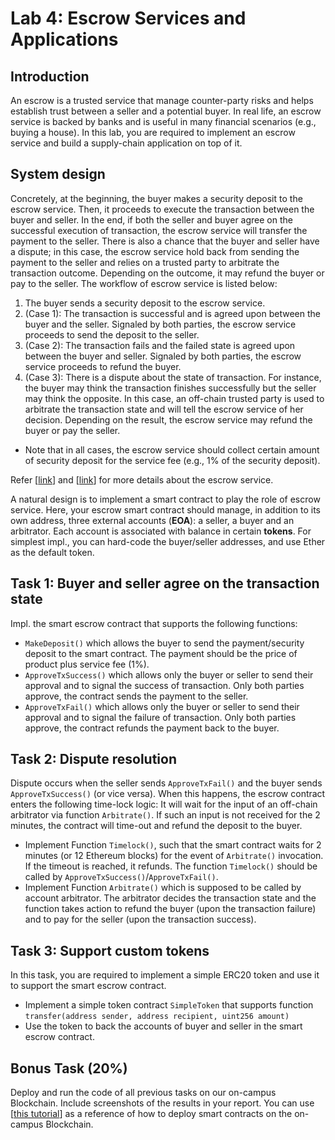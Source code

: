 Lab 4: Escrow Services and Applications
===

Introduction
---

An escrow is a trusted service that manage counter-party risks and helps establish trust between a seller and a potential buyer. In real life, an escrow service is backed by banks and is useful in many financial scenarios (e.g., buying a house). In this lab, you are required to implement an escrow service and build a supply-chain application on top of it. 

System design
---

Concretely, at the beginning, the buyer makes a security deposit to the escrow service. Then, it proceeds to execute the transaction between the buyer and seller. In the end, if both the seller and buyer agree on the successful execution of transaction, the escrow service will transfer the payment to the seller. There is also a chance that the buyer and seller have a dispute; in this case, the escrow service hold back from sending the payment to the seller and relies on a trusted party to arbitrate the transaction outcome. Depending on the outcome, it may refund the buyer or pay to the seller. The workflow of escrow service is listed below:

1. The buyer sends a security deposit to the escrow service. 
2. (Case 1): The transaction is successful and is agreed upon between the buyer and the seller. Signaled by both parties, the escrow service proceeds to send the deposit to the seller. 
4. (Case 2): The transaction fails and the failed state is agreed upon between the buyer and seller. Signaled by both parties, the escrow service proceeds to refund the buyer.
3. (Case 3): There is a dispute about the state of transaction. For instance, the buyer may think the transaction finishes successfully but the seller may think the opposite. In this case, an off-chain trusted party is used to arbitrate the transaction state and will tell the escrow service of her decision. Depending on the result, the escrow service may refund the buyer or pay the seller.
- Note that in all cases, the escrow service should collect certain amount of security deposit for the service fee (e.g., 1% of the security deposit).

Refer [[link](https://www.investopedia.com/terms/e/escrow.asp)] and [[link](https://www.escrow.com/what-is-escrow)] for more details about the escrow service.

<!---

![A test image](https://github.com/BlockchainLabSU/SUBlockchainLabs/blob/master/lab4.3/flow.png)

--->

A natural design is to implement a smart contract to play the role of escrow service. Here, your escrow smart contract should manage, in addition to its own address, three external accounts (**EOA**): a seller, a buyer and an arbitrator. Each account is associated with balance in certain **tokens**. For simplest impl., you can hard-code the buyer/seller addresses, and use Ether as the default token. 

Task 1: Buyer and seller agree on the transaction state
---

Impl. the smart escrow contract that supports the following functions:

- `MakeDeposit()` which allows the buyer to send the payment/security deposit to the smart contract. The payment should be the price of product plus service fee (1%).
- `ApproveTxSuccess()` which allows only the buyer or seller to send their approval and to signal the success of transaction. Only both parties approve, the contract sends the payment to the seller.
- `ApproveTxFail()` which allows only the buyer or seller to send their approval and to signal the failure of transaction. Only both parties approve, the contract refunds the payment back to the buyer.

Task 2: Dispute resolution
---

Dispute occurs when the seller sends `ApproveTxFail()` and the buyer sends `ApproveTxSuccess()` (or vice versa). When this happens, the escrow contract enters the following time-lock logic: It will wait for the input of an off-chain arbitrator via function `Arbitrate()`. If such an input is not received for the 2 minutes, the contract will time-out and refund the deposit to the buyer.

- Implement Function `Timelock()`, such that the smart contract waits for 2 minutes (or 12 Ethereum blocks) for the event of `Arbitrate()` invocation. If the timeout is reached, it refunds. The function `Timelock()` should be called by `ApproveTxSuccess()`/`ApproveTxFail()`.
- Implement Function `Arbitrate()` which is supposed to be called by account arbitrator. The arbitrator decides the transaction state and the function takes action to refund the buyer (upon the transaction failure) and to pay for the seller (upon the transaction success).

Task 3: Support custom tokens
---

In this task, you are required to implement a simple ERC20 token and use it to support the smart escrow contract.

- Implement a simple token contract `SimpleToken` that supports function `transfer(address sender, address recipient, uint256 amount)` 
- Use the token to back the accounts of buyer and seller in the smart escrow contract.

<!--

contract SimpleToken {
    mapping (address => uint256) private _balances;
    function transfer(address sender, address recipient, uint256 amount) internal {
        if ( _balances[sender] - amount < 0) throw;
        _balances[sender] -= amount;
        _balances[recipient] += amount;
    }
}

-->

Bonus Task (20%) 
---

Deploy and run the code of all previous tasks on our on-campus Blockchain. Include screenshots of the results in your report. You can use [[this tutorial](https://github.com/BlockchainLabSU/SUBlockchainLabs/blob/master/lab2/README_solc.md)] as a reference of how to deploy smart contracts on the on-campus Blockchain.



